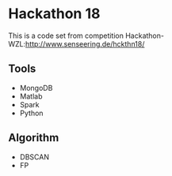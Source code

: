 # Hackathon 18

This is a code set from competition Hackathon-WZL:http://www.senseering.de/hckthn18/

## Tools

* MongoDB
* Matlab
* Spark
* Python

## Algorithm

* DBSCAN
* FP